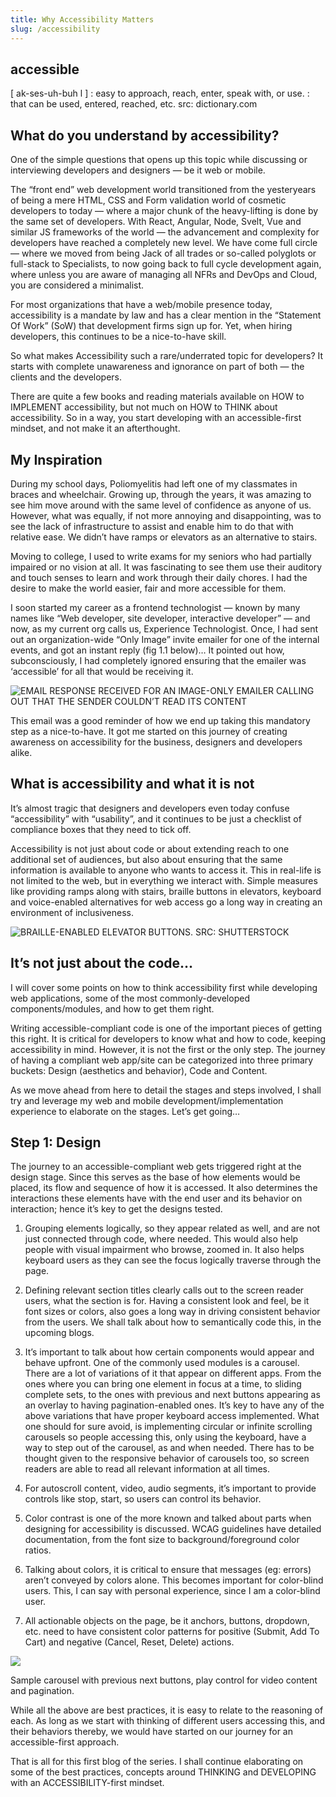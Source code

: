 ```yaml
---
title: Why Accessibility Matters
slug: /accessibility
---
```


## accessible

[ ak-ses-uh-buh l ] : easy to approach, reach, enter, speak with, or use.
: that can be used, entered, reached, etc. src: dictionary.com

## What do you understand by accessibility?

One of the simple questions that opens up this topic while discussing or interviewing developers and designers — be it web or mobile.

The “front end” web development world transitioned from the yesteryears of being a mere HTML, CSS and Form validation world of cosmetic developers to today — where a major chunk of the heavy-lifting is done by the same set of developers. With React, Angular, Node, Svelt, Vue and similar JS frameworks of the world — the advancement and complexity for developers have reached a completely new level. We have come full circle — where we moved from being Jack of all trades or so-called polyglots or full-stack to Specialists, to now going back to full cycle development again, where unless you are aware of managing all NFRs and DevOps and Cloud, you are considered a minimalist.

For most organizations that have a web/mobile presence today, accessibility is a mandate by law and has a clear mention in the “Statement Of Work” (SoW) that development firms sign up for. Yet, when hiring developers, this continues to be a nice-to-have skill.

So what makes Accessibility such a rare/underrated topic for developers?
It starts with complete unawareness and ignorance on part of both — the clients and the developers.

There are quite a few books and reading materials available on HOW to IMPLEMENT accessibility, but not much on HOW to THINK about accessibility. So in a way, you start developing with an accessible-first mindset, and not make it an afterthought.

## My Inspiration

During my school days, Poliomyelitis had left one of my classmates in braces and wheelchair. Growing up, through the years, it was amazing to see him move around with the same level of confidence as anyone of us. However, what was equally, if not more annoying and disappointing, was to see the lack of infrastructure to assist and enable him to do that with relative ease. We didn’t have ramps or elevators as an alternative to stairs.

Moving to college, I used to write exams for my seniors who had partially impaired or no vision at all. It was fascinating to see them use their auditory and touch senses to learn and work through their daily chores. I had the desire to make the world easier, fair and more accessible for them.

I soon started my career as a frontend technologist — known by many names like “Web developer, site developer, interactive developer” — and now, as my current org calls us, Experience Technologist. Once, I had sent out an organization-wide “Only Image” invite emailer for one of the internal events, and got an instant reply (fig 1.1 below)… It pointed out how, subconsciously, I had completely ignored ensuring that the emailer was ‘accessible’ for all that would be receiving it.

![EMAIL RESPONSE RECEIVED FOR AN IMAGE-ONLY EMAILER CALLING OUT THAT THE SENDER COULDN’T READ ITS CONTENT](https://miro.medium.com/max/700/0*tzbTkZykc2wI8-yz.png)

This email was a good reminder of how we end up taking this mandatory step as a nice-to-have. It got me started on this journey of creating awareness on accessibility for the business, designers and developers alike.

## What is accessibility and what it is not

It’s almost tragic that designers and developers even today confuse “accessibility” with “usability”, and it continues to be just a checklist of compliance boxes that they need to tick off.

Accessibility is not just about code or about extending reach to one additional set of audiences, but also about ensuring that the same information is available to anyone who wants to access it. This in real-life is not limited to the web, but in everything we interact with. Simple measures like providing ramps along with stairs, braille buttons in elevators, keyboard and voice-enabled alternatives for web access go a long way in creating an environment of inclusiveness.

![BRAILLE-ENABLED ELEVATOR BUTTONS. SRC: SHUTTERSTOCK](https://miro.medium.com/max/390/0*Vgc11se41hGNGac1.jpg)

## It’s not just about the code…

I will cover some points on how to think accessibility first while developing web applications, some of the most commonly-developed components/modules, and how to get them right.

Writing accessible-compliant code is one of the important pieces of getting this right. It is critical for developers to know what and how to code, keeping accessibility in mind. However, it is not the first or the only step. The journey of having a compliant web app/site can be categorized into three primary buckets: Design (aesthetics and behavior), Code and Content.

As we move ahead from here to detail the stages and steps involved, I shall try and leverage my web and mobile development/implementation experience to elaborate on the stages. Let’s get going…

## Step 1: Design

The journey to an accessible-compliant web gets triggered right at the design stage. Since this serves as the base of how elements would be placed, its flow and sequence of how it is accessed. It also determines the interactions these elements have with the end user and its behavior on interaction; hence it’s key to get the designs tested.

1. Grouping elements logically, so they appear related as well, and are not just connected through code, where needed. This would also help people with visual impairment who browse, zoomed in. It also helps keyboard users as they can see the focus logically traverse through the page.

2. Defining relevant section titles clearly calls out to the screen reader users, what the section is for. Having a consistent look and feel, be it font sizes or colors, also goes a long way in driving consistent behavior from the users. We shall talk about how to semantically code this, in the upcoming blogs.

3. It’s important to talk about how certain components would appear and behave upfront. One of the commonly used modules is a carousel. There are a lot of variations of it that appear on different apps. From the ones where you can bring one element in focus at a time, to sliding complete sets, to the ones with previous and next buttons appearing as an overlay to having pagination-enabled ones. It’s key to have any of the above variations that have proper keyboard access implemented. What one should for sure avoid, is implementing circular or infinite scrolling carousels so people accessing this, only using the keyboard, have a way to step out of the carousel, as and when needed. There has to be thought given to the responsive behavior of carousels too, so screen readers are able to read all relevant information at all times.

4. For autoscroll content, video, audio segments, it’s important to provide controls like stop, start, so users can control its behavior.

5. Color contrast is one of the more known and talked about parts when designing for accessibility is discussed. WCAG guidelines have detailed documentation, from the font size to background/foreground color ratios.

6. Talking about colors, it is critical to ensure that messages (eg: errors) aren’t conveyed by colors alone. This becomes important for color-blind users. This, I can say with personal experience, since I am a color-blind user.

7. All actionable objects on the page, be it anchors, buttons, dropdown, etc. need to have consistent color patterns for positive (Submit, Add To Cart) and negative (Cancel, Reset, Delete) actions.

![](https://miro.medium.com/max/699/0*I8rnR2z5hM9wNYbZ)

Sample carousel with previous next buttons, play control for video content and pagination.

While all the above are best practices, it is easy to relate to the reasoning of each. As long as we start with thinking of different users accessing this, and their behaviors thereby, we would have started on our journey for an accessible-first approach.

That is all for this first blog of the series. I shall continue elaborating on some of the best practices, concepts around THINKING and DEVELOPING with an ACCESSIBILITY-first mindset.
